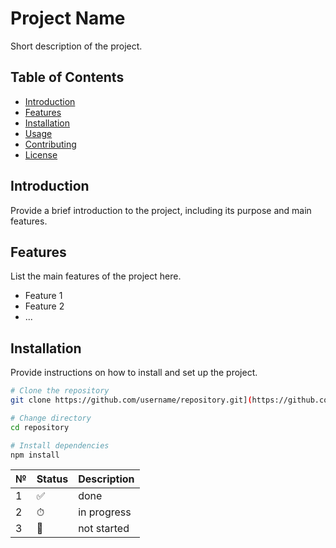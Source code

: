 # Project Name

Short description of the project.

## Table of Contents

- [Introduction](#introduction)
- [Features](#features)
- [Installation](#installation)
- [Usage](#usage)
- [Contributing](#contributing)
- [License](#license)

## Introduction

Provide a brief introduction to the project, including its purpose and main features.

## Features

List the main features of the project here.

- Feature 1
- Feature 2
- ...

## Installation

Provide instructions on how to install and set up the project.

```bash
# Clone the repository
git clone https://github.com/username/repository.git](https://github.com/mokhirDev/BookShop.git

# Change directory
cd repository

# Install dependencies
npm install
```

| № | Status | Description |
|-----------------|-----------------|-----------------|
| 1 | ✅ | done |
| 2 | ⏱ | in progress |
| 3 | 🚫 | not started |
